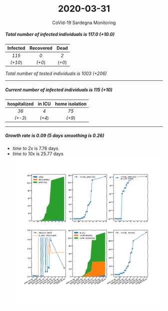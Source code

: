 <div align='center'>

# 2020-03-31
CoVid-19 Sardegna Monitoring
</div>

##### Total number of infected individuals is 117.0 (+10.0)
Infected | Recovered | Dead
:---: | :---: | :---:
*115* | *0* | *2*
*(+10*) | *(+0*) | (*+0*)

*Total number of tested individuals is 1003 (+206)*
***
##### Current number of infected individuals is 115 (+10)
hospitalized | in ICU | home isolation
:---: | :---: | :---:
*36* |*4* |*75*
*(+-3*) |*(+4*) |*(+9*)
***
##### Growth rate is 0.09 (5 days smoothing is 0.26)
- *time to 2x* is 7.76 days
- *time to 10x* is 25.77 days
![stats][stats]

[stats]: stats_Sardegna.png
